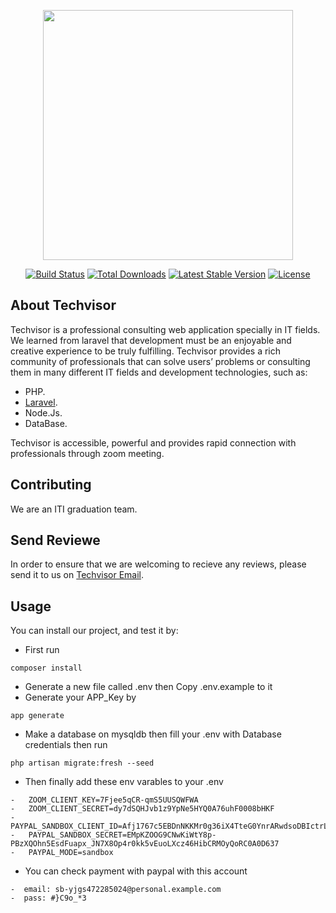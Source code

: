 <p align="center"><img src="https://res.cloudinary.com/dtfbvvkyp/image/upload/v1566331377/laravel-logolockup-cmyk-red.svg" width="400"></p>

<p align="center">
<a href="https://travis-ci.org/laravel/framework"><img src="https://travis-ci.org/laravel/framework.svg" alt="Build Status"></a>
<a href="https://packagist.org/packages/laravel/framework"><img src="https://poser.pugx.org/laravel/framework/d/total.svg" alt="Total Downloads"></a>
<a href="https://packagist.org/packages/laravel/framework"><img src="https://poser.pugx.org/laravel/framework/v/stable.svg" alt="Latest Stable Version"></a>
<a href="https://packagist.org/packages/laravel/framework"><img src="https://poser.pugx.org/laravel/framework/license.svg" alt="License"></a>
</p>

## About Techvisor

Techvisor is a professional consulting web application specially in IT fields. We learned from laravel that development must be an enjoyable and creative experience to be truly fulfilling. Techvisor provides a rich community of professionals that can solve users’ problems or consulting them in many different IT fields and development technologies, such as:

-   PHP.
-   [Laravel](https://laravel.com/docs).
-   Node.Js.
-   DataBase.

Techvisor is accessible, powerful and provides rapid connection with professionals through zoom meeting.

## Contributing

We are an ITI graduation team.

## Send Reviewe

In order to ensure that we are welcoming to recieve any reviews, please send it to us on [Techvisor Email](techvisor.consulting@gmail.com).

## Usage

You can install our project, and test it by:

-   First run

```
composer install
```

-   Generate a new file called .env then Copy .env.example to it
-   Generate your APP_Key by

```
app generate
```

-   Make a database on mysqldb then fill your .env with Database credentials then run

```
php artisan migrate:fresh --seed
```

-   Then finally add these env varables to your .env

```
-   ZOOM_CLIENT_KEY=7Fjee5qCR-qmS5UUSQWFWA
-   ZOOM_CLIENT_SECRET=dy7dSQHJvb1z9YpNe5HYQ0A76uhF0008bHKF
-   PAYPAL_SANDBOX_CLIENT_ID=Afj1767c5EBDnNKKMr0g36iX4TteG0YnrARwdsoDBIctrLjng0DcllcfuwZKrNxMB_VCVlp2Kmzm92b6
-   PAYPAL_SANDBOX_SECRET=EMpKZOOG9CNwKiWtY8p-PBzXQOhn5EsdFuapx_JN7X8Op4r0kk5vEuoLXcz46HibCRMOyQoRC0A0D637
-   PAYPAL_MODE=sandbox
```

-   You can check payment with paypal with this account

```
-  email: sb-yjgs472285024@personal.example.com
-  pass: #}C9o_*3
```
